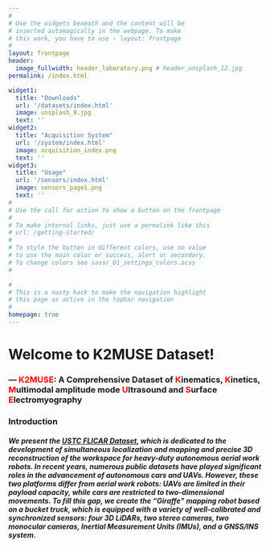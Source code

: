 ```yaml
---
#
# Use the widgets beneath and the content will be
# inserted automagically in the webpage. To make
# this work, you have to use › layout: frontpage
#
layout: frontpage
header:
  image_fullwidth: header_laboratory.png # header_unsplash_12.jpg
permalink: /index.html

widget1:
  title: "Downloads"
  url: '/datasets/index.html'
  image: unsplash_9.jpg
  text: ''
widget2:
  title: "Acquisition System"
  url: '/system/index.html'
  image: acquisition_index.png
  text: ''
widget3:
  title: "Usage"
  url: '/sensors/index.html'
  image: sensors_page1.png
  text: ''
#
# Use the call for action to show a button on the frontpage
#
# To make internal links, just use a permalink like this
# url: /getting-started/
#
# To style the button in different colors, use no value
# to use the main color or success, alert or secondary.
# To change colors see sass/_01_settings_colors.scss
#

#
# This is a nasty hack to make the navigation highlight
# this page as active in the topbar navigation
#
homepage: true
---
```


# Welcome to K2MUSE Dataset!
### — <font color="red">K2MUSE</font>: A Comprehensive Dataset of <font color="red">K</font>inematics, <font color="red">K</font>inetics, <font color="red">M</font>ultimodal amplitude mode <font color="red">U</font>ltrasound and <font color="red">S</font>urface <font color="red">E</font>lectromyography 


### Introduction
##### We present the *[USTC FLICAR Dataset](https://journals.sagepub.com/doi/abs/10.1177/02783649231195650)*, which is dedicated to the development of simultaneous localization and mapping  and precise 3D reconstruction of the workspace for heavy-duty autonomous aerial work robots. In recent years, numerous public datasets have played significant roles in the advancement of autonomous cars and UAVs. However, these two platforms differ from aerial work robots: UAVs are limited in their payload capacity, while cars are restricted to two-dimensional movements. To fill this gap, we create the “Giraffe" mapping robot based on a bucket truck, which is equipped with a variety of well-calibrated and synchronized sensors: four 3D LiDARs, two stereo cameras, two monocular cameras, Inertial Measurement Units (IMUs), and a GNSS/INS system.

<!--
### Do you like the project? Star us on GitHub to support the project!
<a href="https://github.com/ustc-flicar/ustc-flicar.github.io" title="Star me!" style="display:inline-block">
  <img src="https://img.shields.io/github/stars/ustc-flicar/ustc-flicar.github.io.svg?style=social" alt="Star me!" style="width: 150px; height: 40px;">
</a>
-->
